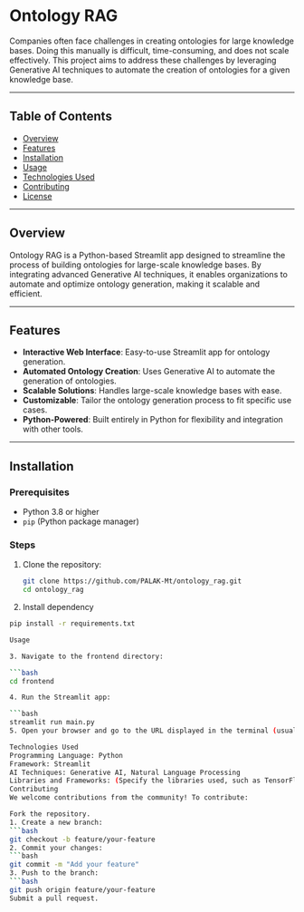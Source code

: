 # Ontology RAG

Companies often face challenges in creating ontologies for large knowledge bases. Doing this manually is difficult, time-consuming, and does not scale effectively. This project aims to address these challenges by leveraging Generative AI techniques to automate the creation of ontologies for a given knowledge base.

---

## Table of Contents
- [Overview](#overview)
- [Features](#features)
- [Installation](#installation)
- [Usage](#usage)
- [Technologies Used](#technologies-used)
- [Contributing](#contributing)
- [License](#license)

---

## Overview

Ontology RAG is a Python-based Streamlit app designed to streamline the process of building ontologies for large-scale knowledge bases. By integrating advanced Generative AI techniques, it enables organizations to automate and optimize ontology generation, making it scalable and efficient.

---

## Features

- **Interactive Web Interface**: Easy-to-use Streamlit app for ontology generation.
- **Automated Ontology Creation**: Uses Generative AI to automate the generation of ontologies.
- **Scalable Solutions**: Handles large-scale knowledge bases with ease.
- **Customizable**: Tailor the ontology generation process to fit specific use cases.
- **Python-Powered**: Built entirely in Python for flexibility and integration with other tools.

---

## Installation

### Prerequisites
- Python 3.8 or higher
- `pip` (Python package manager)

### Steps
1. Clone the repository:
   ```bash
   git clone https://github.com/PALAK-Mt/ontology_rag.git
   cd ontology_rag

2. Install dependency
```bash
pip install -r requirements.txt

Usage

3. Navigate to the frontend directory:

```bash
cd frontend

4. Run the Streamlit app:

```bash
streamlit run main.py
5. Open your browser and go to the URL displayed in the terminal (usually http://localhost:8501).

Technologies Used
Programming Language: Python
Framework: Streamlit
AI Techniques: Generative AI, Natural Language Processing
Libraries and Frameworks: (Specify the libraries used, such as TensorFlow, PyTorch, or any NLP-specific tools)
Contributing
We welcome contributions from the community! To contribute:

Fork the repository.
1. Create a new branch:
```bash
git checkout -b feature/your-feature
2. Commit your changes:
```bash
git commit -m "Add your feature"
3. Push to the branch:
```bash
git push origin feature/your-feature
Submit a pull request.

   
